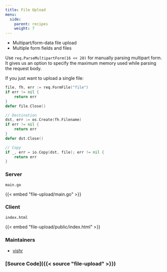 ```yaml
---
title: File Upload
menu:
  side:
    parent: recipes
    weight: 7
---
```


- Multipart/form-data file upload
- Multiple form fields and files

Use `req.ParseMultipartForm(16 << 20)` for manually parsing multipart form. It gives
us an option to specify the maximum memory used while parsing the request body.

If you just want to upload a single file:

```go
file, fh, err := req.FormFile("file")
if err != nil {
    return err
}
defer file.Close()

// Destination
dst, err := os.Create(fh.Filename)
if err != nil {
    return err
}
defer dst.Close()

// Copy
if _, err = io.Copy(dst, file); err != nil {
    return err
}
```

### Server

`main.go`

{{< embed "file-upload/main.go" >}}

### Client

`index.html`

{{< embed "file-upload/public/index.html" >}}

### Maintainers

- [vishr](https://github.com/vishr)

### [Source Code]({{< source "file-upload" >}})
